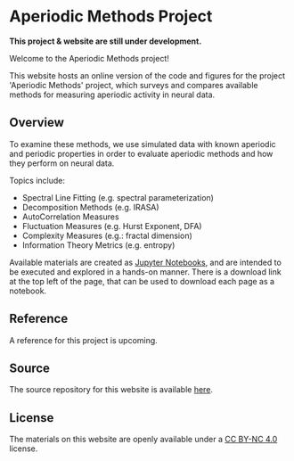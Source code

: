 # Aperiodic Methods Project

**This project & website are still under development.**

Welcome to the Aperiodic Methods project!

This website hosts an online version of the code and figures for the project 'Aperiodic Methods' project, which
surveys and compares available methods for measuring aperiodic activity in neural data.

## Overview

To examine these methods, we use simulated data with known aperiodic and periodic properties in order to evaluate aperiodic
methods and how they perform on neural data.

Topics include:
- Spectral Line Fitting (e.g. spectral parameterization)
- Decomposition Methods (e.g. IRASA)
- AutoCorrelation Measures
- Fluctuation Measures (e.g. Hurst Exponent, DFA)
- Complexity Measures (e.g.: fractal dimension)
- Information Theory Metrics (e.g. entropy)

Available materials are created as [Jupyter Notebooks](https://jupyter.org), and are intended to be executed and explored in a hands-on manner.
There is a download link at the top left of the page, that can be used to download each page as a notebook.

## Reference

A reference for this project is upcoming.

## Source

The source repository for this website is available
[here](https://github.com/AperiodicMethods/Site).

## License

The materials on this website are openly available under a
[CC BY-NC 4.0](https://creativecommons.org/licenses/by-nc/4.0/) license.
